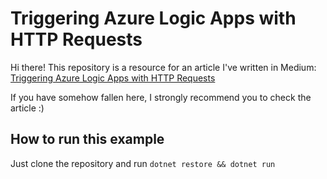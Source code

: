 # Triggering Azure Logic Apps with HTTP Requests

Hi there! This repository is a resource for an article I've written in Medium: [Triggering Azure Logic Apps with HTTP Requests](https://medium.com/@gustavomobrice/triggering-azure-logic-apps-with-http-requests-468c75a4d5f6)

If you have somehow fallen here, I strongly recommend you to check the article :)

## How to run this example

Just clone the repository and run `dotnet restore && dotnet run`
